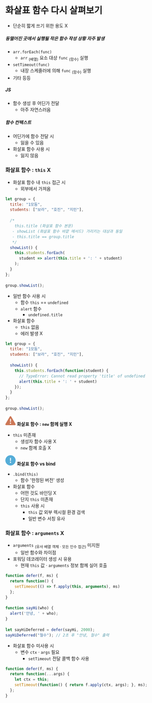 화살표 함수 다시 살펴보기
=======================

- 단순히 짧게 쓰기 위한 용도 X

##### 동떨어진 곳에서 실행될 작은 함수 작성 상황 자주 발생
- `arr.forEach(func)`
  - `arr` <sub>(배열)</sub> 요소 대상 `func` <sub>(함수)</sub> 실행
- `setTimeout(func)`
  - 내장 스케줄러에 의해 `func` <sub>(함수)</sub> 실행
- 기타 등등

##### JS
- 함수 생성 후 어딘가 전달
  - 아주 자연스러움

##### 함수 컨텍스트
- 어딘가에 함수 전달 시
  - 잃을 수 있음
- 화살표 함수 사용 시
  - 잃지 않음

### 화살표 함수 : `this` X
- 화살표 함수 내 `this` 접근 시
  - 외부에서 가져옴
```javascript
let group = {
  title: "1모둠",
  students: ["보라", "호진", "지민"],

  /*
    this.title (화살표 함수 본문)
   - showList (화살표 함수 바깥 메서드) 가리키는 대상과 동일
   - this.title == group.title
   */
  showList() {
    this.students.forEach(
      student => alert(this.title + ': ' + student)
    );
  }
};

group.showList();
```
- 일반 함수 사용 시
  - 함수 `this` == `undefined`
  - `alert` 함수
    - `undefined.title`
- 화살표 함수
  - `this` 없음
  - 에러 발생 X
```javascript
let group = {
  title: "1모둠",
  students: ["보라", "호진", "지민"],

  showList() {
    this.students.forEach(function(student) {
      // TypeError: Cannot read property 'title' of undefined
      alert(this.title + ': ' + student)
    });
  }
};

group.showList();
```

<img class="icon" src="../../images/commons/icons/triangle-exclamation-solid.svg" /> **화살표 함수 :  `new` 함께 실행 X**

- `this` 미존재
  - 생성자 함수 사용 X
  - `new` 함께 호출 X

<img class="icon" src="../../images/commons/icons/circle-exclamation-solid.svg" /> **화살표 함수 vs bind**

- `.bind(this)`
  - 함수 '한정된 버전' 생성
- 화살표 함수
  - 어떤 것도 바인딩 X
  - 단지 `this` 미존재
  - `this` 사용 시
    - `this` 값 외부 렉시컬 환경 검색
    - 일반 변수 서칭 유사

### 화살표 함수 : `arguments` X
- `arguments` <sub>(유사 배열 객체 · 모든 인수 접근)</sub> 미지원
  - 일반 함수와 차이점
- 포워딩 데코레이터 생성 시 유용
  - 현재 `this` 값 · `arguments` 정보 함께 실어 호출
```javascript
function defer(f, ms) {
  return function() {
    setTimeout(() => f.apply(this, arguments), ms)
  };
}

function sayHi(who) {
  alert('안녕, ' + who);
}

let sayHiDeferred = defer(sayHi, 2000);
sayHiDeferred("철수"); // 2초 후 "안녕, 철수" 출력
```
- 화살표 함수 미사용 시
  - 변수 `ctx` · `args` 필요
    - `setTimeout` 전달 콜백 함수 사용
```javascript
function defer(f, ms) {
  return function(...args) {
    let ctx = this;
    setTimeout(function() { return f.apply(ctx, args); }, ms);
  };
}
```
